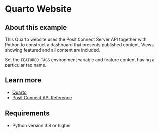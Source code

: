 # Quarto Website

## About this example

This Quarto website uses the Posit Connect Server API together with Python
to construct a dashboard that presents published content. Views showing
featured and all content are included.

Set the `FEATURED_TAGS` environment variable and feature content having a
particular tag name.


## Learn more

* [Quarto](https://quarto.org)
* [Posit Connect API Reference](https://docs.posit.co/connect/api/)

## Requirements

* Python version 3.8 or higher

<!-- NOTE: this file is generated -->
